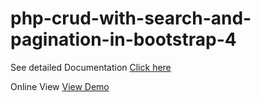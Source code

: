 # php-crud-with-search-and-pagination-in-bootstrap-4



See detailed Documentation <a href="https://learncodeweb.com/web-development/php-crud-with-search-and-pagination-in-bootstrap-4/add-users.php" target="_blank">Click here</a>

Online View <a href="https://learncodeweb.com/demo/web-development/php-crud-with-search-and-pagination-in-bootstrap-4/add-users.php" target="_blank">View Demo</a>
